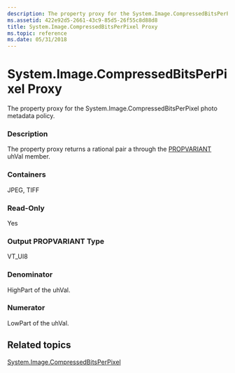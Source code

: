 ```yaml
---
description: The property proxy for the System.Image.CompressedBitsPerPixel photo metadata policy.
ms.assetid: 422e92d5-2661-43c9-85d5-26f55c8d88d8
title: System.Image.CompressedBitsPerPixel Proxy
ms.topic: reference
ms.date: 05/31/2018
---
```


# System.Image.CompressedBitsPerPixel Proxy

The property proxy for the System.Image.CompressedBitsPerPixel photo metadata policy.

### Description

The property proxy returns a rational pair a through the [PROPVARIANT](/windows/win32/api/propidlbase/ns-propidlbase-propvariant) uhVal member.

### Containers

JPEG, TIFF

### Read-Only

Yes

### Output PROPVARIANT Type

VT\_UI8

### Denominator

HighPart of the uhVal.

### Numerator

LowPart of the uhVal.

## Related topics

<dl> <dt>

[System.Image.CompressedBitsPerPixel](../properties/props-system-image-compressedbitsperpixel.md)
</dt> </dl>

 

 
